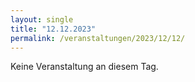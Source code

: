```yaml
---
layout: single
title: "12.12.2023"
permalink: /veranstaltungen/2023/12/12/
---
```


Keine Veranstaltung an diesem Tag.
